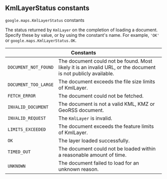 <h2 id="KmlLayerStatus"> KmlLayerStatus constants </h2><p>
<code><span itemprop="path">google.maps</span>.<span itemprop="name">KmlLayerStatus</span></code>
constants
</p><p>The status returned by <code>KmlLayer</code> on the completion of loading a document. Specify these by value, or by using the constant's name. For example, <code>'OK'</code> or <code>google.maps.KmlLayerStatus.OK</code>.</p><div class="devsite-table-wrapper"><table class="constants responsive" summary="KmlLayerStatus constants">
<thead>
<tr><th colspan="2">Constants</th>
</tr></thead>
<tbody>
<tr id="KmlLayerStatus.DOCUMENT_NOT_FOUND">
<td><code><span>DOCUMENT_NOT_FOUND</span></code></td>
<td>The document could not be found. Most likely it is an invalid URL, or the document is not publicly available.</td>
</tr>
<tr id="KmlLayerStatus.DOCUMENT_TOO_LARGE">
<td><code><span>DOCUMENT_TOO_LARGE</span></code></td>
<td>The document exceeds the file size limits of KmlLayer.</td>
</tr>
<tr id="KmlLayerStatus.FETCH_ERROR">
<td><code><span>FETCH_ERROR</span></code></td>
<td>The document could not be fetched.</td>
</tr>
<tr id="KmlLayerStatus.INVALID_DOCUMENT">
<td><code><span>INVALID_DOCUMENT</span></code></td>
<td>The document is not a valid KML, KMZ or GeoRSS document.</td>
</tr>
<tr id="KmlLayerStatus.INVALID_REQUEST">
<td><code><span>INVALID_REQUEST</span></code></td>
<td>The <code><span>KmlLayer</span></code> is invalid.</td>
</tr>
<tr id="KmlLayerStatus.LIMITS_EXCEEDED">
<td><code><span>LIMITS_EXCEEDED</span></code></td>
<td>The document exceeds the feature limits of KmlLayer.</td>
</tr>
<tr id="KmlLayerStatus.OK">
<td><code><span>OK</span></code></td>
<td>The layer loaded successfully.</td>
</tr>
<tr id="KmlLayerStatus.TIMED_OUT">
<td><code><span>TIMED_OUT</span></code></td>
<td>The document could not be loaded within a reasonable amount of time.</td>
</tr>
<tr id="KmlLayerStatus.UNKNOWN">
<td><code><span>UNKNOWN</span></code></td>
<td>The document failed to load for an unknown reason.</td>
</tr>
</tbody>
</table></div>